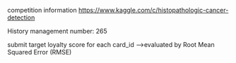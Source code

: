competition information
https://www.kaggle.com/c/histopathologic-cancer-detection


History management number: 265 

submit target loyalty score for each card_id
-->evaluated by Root Mean Squared Error (RMSE)
 
